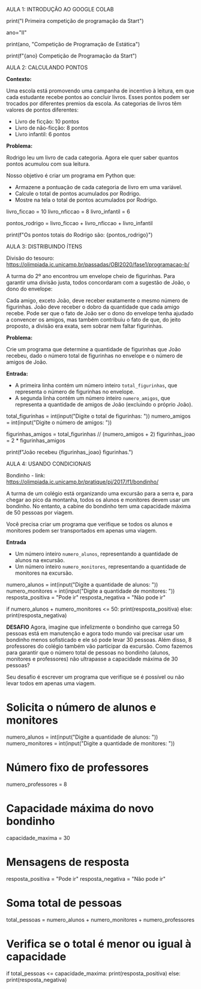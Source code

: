 

AULA 1: INTRODUÇÃO AO GOOGLE COLAB


print("I Primeira competição de programação da Start")


ano="II"

print(ano, "Competição de Programação de Estática")

print(f"{ano} Competição de Programação da Start")

AULA 2: CALCULANDO PONTOS

**Contexto:** 

Uma escola está promovendo uma campanha de incentivo à leitura, em que cada estudante recebe pontos ao concluir livros. Esses pontos podem ser trocados por diferentes premios da escola. As categorias de livros têm valores de pontos diferentes:

* Livro de ficção: 10 pontos
* Livro de não-ficção: 8 pontos
* Livro infantil: 6 pontos

**Problema:**

Rodrigo leu um livro de cada categoria. Agora ele quer saber quantos pontos acumulou com sua leitura.

Nosso objetivo é criar um programa em Python que:

* Armazene a pontuação de cada categoria de livro em uma variável.
* Calcule o total de pontos acumulados por Rodrigo.
* Mostre na tela o total de pontos acumulados por Rodrigo.

livro_ficcao = 10
livro_nficcao = 8
livro_infantil = 6

pontos_rodrigo = livro_ficcao + livro_nficcao + livro_infantil

print(f"Os pontos totais do Rodrigo são: {pontos_rodrigo}")

AULA 3: DISTRIBUINDO ÍTENS

Divisão do tesouro: https://olimpiada.ic.unicamp.br/passadas/OBI2020/fase1/programacao-b/

A turma do 2º ano encontrou um envelope cheio de figurinhas. Para garantir uma divisão justa, todos concordaram com a sugestão de João, o dono do envelope:

Cada amigo, exceto João, deve receber exatamente o mesmo número de figurinhas. João deve receber o dobro da quantidade que cada amigo recebe. Pode ser que o fato de João ser o dono do envelope tenha ajudado a convencer os amigos, mas também contribuiu o fato de que, do jeito proposto, a divisão era exata, sem sobrar nem faltar figurinhas.

**Problema:**

Crie um programa que determine a quantidade de figurinhas que João recebeu, dado o número total de figurinhas no envelope e o número de amigos de João.

**Entrada:**

* A primeira linha contém um número inteiro `total_figurinhas`, que representa o número de figurinhas no envelope.
* A segunda linha contém um número inteiro `numero_amigos`, que representa a quantidade de amigos de João (excluindo o próprio João).

total_figurinhas = int(input("Digite o total de figurinhas: "))
numero_amigos = int(input("Digite o número de amigos: "))

figurinhas_amigos = total_figurinhas // (numero_amigos + 2)
figurinhas_joao = 2 * figurinhas_amigos

print(f"João recebeu {figurinhas_joao} figurinhas.")

AULA 4: USANDO CONDICIONAIS

Bondinho - link: https://olimpiada.ic.unicamp.br/pratique/pj/2017/f1/bondinho/


A turma de um colégio está organizando uma excursão para a serra e, para chegar ao pico da montanha, todos os alunos e monitores devem usar um bondinho. No entanto, a cabine do bondinho tem uma capacidade máxima de 50 pessoas por viagem.

Você precisa criar um programa que verifique se todos os alunos e monitores podem ser transportados em apenas uma viagem.

**Entrada**

* Um número inteiro `numero_alunos`, representando a quantidade de alunos na excursão.
* Um número inteiro `numero_monitores`, representando a quantidade de monitores na excursão.

numero_alunos = int(input("Digite a quantidade de alunos: "))
numero_monitores = int(input("Digite a quantidade de monitores: "))
resposta_positiva = "Pode ir"
resposta_negativa = "Não pode ir"

if numero_alunos + numero_monitores <= 50:
  print(resposta_positiva)
else:
  print(resposta_negativa)

**DESAFIO**
Agora, imagine que infelizmente o bondinho que carrega 50 pessoas está em manutenção e agora todo mundo vai precisar usar um bondinho menos sofisticado e ele só pode levar 30 pessoas. Além disso, 8 professores do colégio também vão participar da excursão. Como fazemos para garantir que o número total de pessoas no bondinho (alunos, monitores e professores) não ultrapasse a capacidade máxima de 30 pessoas?

Seu desafio é escrever um programa que verifique se é possível ou não levar todos em apenas uma viagem.

# Solicita o número de alunos e monitores
numero_alunos = int(input("Digite a quantidade de alunos: "))
numero_monitores = int(input("Digite a quantidade de monitores: "))

# Número fixo de professores
numero_professores = 8

# Capacidade máxima do novo bondinho
capacidade_maxima = 30

# Mensagens de resposta
resposta_positiva = "Pode ir"
resposta_negativa = "Não pode ir"

# Soma total de pessoas
total_pessoas = numero_alunos + numero_monitores + numero_professores

# Verifica se o total é menor ou igual à capacidade
if total_pessoas <= capacidade_maxima:
    print(resposta_positiva)
else:
    print(resposta_negativa)
